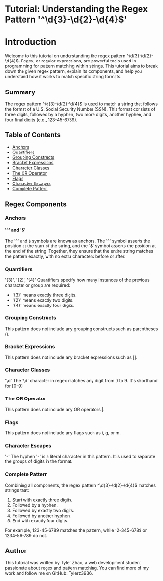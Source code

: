 # Tutorial: Understanding the Regex Pattern '^\d{3}-\d{2}-\d{4}$'

# Introduction
Welcome to this tutorial on understanding the regex pattern ^\d{3}-\d{2}-\d{4}$. Regex, or regular expressions, are powerful tools used in programming for pattern matching within strings. This tutorial aims to break down the given regex pattern, explain its components, and help you understand how it works to match specific string formats.

## Summary

The regex pattern ^\d{3}-\d{2}-\d{4}$ is used to match a string that follows the format of a U.S. Social Security Number (SSN). This format consists of three digits, followed by a hyphen, two more digits, another hyphen, and four final digits (e.g., 123-45-6789).

## Table of Contents

- [Anchors](#anchors)
- [Quantifiers](#quantifiers)
- [Grouping Constructs](#grouping-constructs)
- [Bracket Expressions](#bracket-expressions)
- [Character Classes](#character-classes)
- [The OR Operator](#the-or-operator)
- [Flags](#flags)
- [Character Escapes](#character-escapes)
- [Complete Pattern](#complete-pattern)

## Regex Components

### Anchors
#### '^' and '$' 
The '^' and `$` symbols are known as anchors. The '^' symbol asserts the position at the start of the string, and the '$' symbol asserts the position at the end of the string. Together, they ensure that the entire string matches the pattern exactly, with no extra characters before or after.

### Quantifiers
'{3}', '{2}', '{4}'
Quantifiers specify how many instances of the previous character or group are required:

- '{3}' means exactly three digits.
- '{2}' means exactly two digits.
- '{4}' means exactly four digits.

### Grouping Constructs
This pattern does not include any grouping constructs such as parentheses ().

### Bracket Expressions
This pattern does not include any bracket expressions such as [].

### Character Classes
'\d'
The '\d' character in regex matches any digit from 0 to 9. It's shorthand for [0-9].
### The OR Operator
This pattern does not include any OR operators |.

### Flags
This pattern does not include any flags such as i, g, or m.

### Character Escapes
'-'
The hyphen '-' is a literal character in this pattern. It is used to separate the groups of digits in the format.

### Complete Pattern
Combining all components, the regex pattern ^\d{3}-\d{2}-\d{4}$ matches strings that:

1. Start with exactly three digits.
2. Followed by a hyphen.
3. Followed by exactly two digits.
4. Followed by another hyphen.
5. End with exactly four digits.

For example, 123-45-6789 matches the pattern, while 12-345-6789 or 1234-56-789 do not.

## Author

This tutorial was written by Tyler Zhao, a web development student passionate about regex and pattern matching. You can find more of my work and follow me on GitHub: Tylerz3936.
